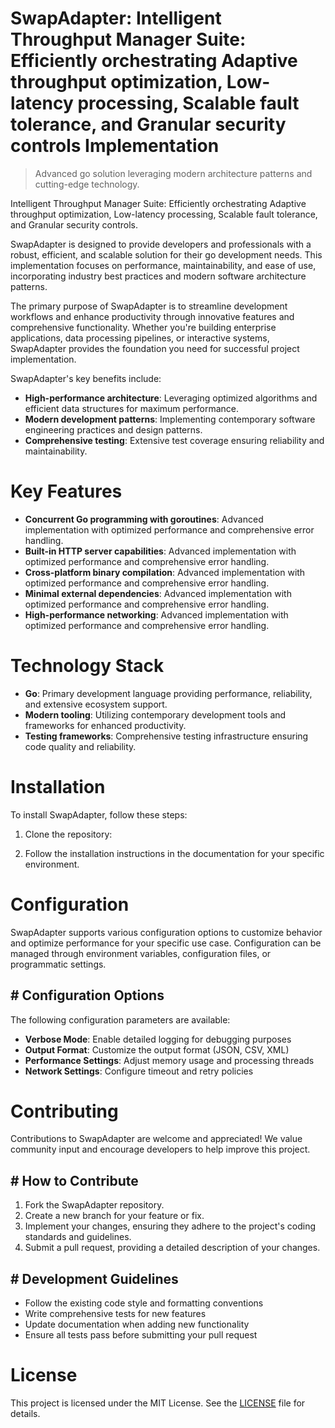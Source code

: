 <!-- fallback_SwapAdapter_20251020114053_61632 -->

# SwapAdapter: Intelligent Throughput Manager Suite: Efficiently orchestrating Adaptive throughput optimization, Low-latency processing, Scalable fault tolerance, and Granular security controls Implementation
> Advanced go solution leveraging modern architecture patterns and cutting-edge technology.

Intelligent Throughput Manager Suite: Efficiently orchestrating Adaptive throughput optimization, Low-latency processing, Scalable fault tolerance, and Granular security controls.

SwapAdapter is designed to provide developers and professionals with a robust, efficient, and scalable solution for their go development needs. This implementation focuses on performance, maintainability, and ease of use, incorporating industry best practices and modern software architecture patterns.

The primary purpose of SwapAdapter is to streamline development workflows and enhance productivity through innovative features and comprehensive functionality. Whether you're building enterprise applications, data processing pipelines, or interactive systems, SwapAdapter provides the foundation you need for successful project implementation.

SwapAdapter's key benefits include:

* **High-performance architecture**: Leveraging optimized algorithms and efficient data structures for maximum performance.
* **Modern development patterns**: Implementing contemporary software engineering practices and design patterns.
* **Comprehensive testing**: Extensive test coverage ensuring reliability and maintainability.

# Key Features

* **Concurrent Go programming with goroutines**: Advanced implementation with optimized performance and comprehensive error handling.
* **Built-in HTTP server capabilities**: Advanced implementation with optimized performance and comprehensive error handling.
* **Cross-platform binary compilation**: Advanced implementation with optimized performance and comprehensive error handling.
* **Minimal external dependencies**: Advanced implementation with optimized performance and comprehensive error handling.
* **High-performance networking**: Advanced implementation with optimized performance and comprehensive error handling.

# Technology Stack

* **Go**: Primary development language providing performance, reliability, and extensive ecosystem support.
* **Modern tooling**: Utilizing contemporary development tools and frameworks for enhanced productivity.
* **Testing frameworks**: Comprehensive testing infrastructure ensuring code quality and reliability.

# Installation

To install SwapAdapter, follow these steps:

1. Clone the repository:


2. Follow the installation instructions in the documentation for your specific environment.

# Configuration

SwapAdapter supports various configuration options to customize behavior and optimize performance for your specific use case. Configuration can be managed through environment variables, configuration files, or programmatic settings.

## # Configuration Options

The following configuration parameters are available:

* **Verbose Mode**: Enable detailed logging for debugging purposes
* **Output Format**: Customize the output format (JSON, CSV, XML)
* **Performance Settings**: Adjust memory usage and processing threads
* **Network Settings**: Configure timeout and retry policies

# Contributing

Contributions to SwapAdapter are welcome and appreciated! We value community input and encourage developers to help improve this project.

## # How to Contribute

1. Fork the SwapAdapter repository.
2. Create a new branch for your feature or fix.
3. Implement your changes, ensuring they adhere to the project's coding standards and guidelines.
4. Submit a pull request, providing a detailed description of your changes.

## # Development Guidelines

* Follow the existing code style and formatting conventions
* Write comprehensive tests for new features
* Update documentation when adding new functionality
* Ensure all tests pass before submitting your pull request

# License

This project is licensed under the MIT License. See the [LICENSE](https://github.com/paaak/SwapAdapter/blob/main/LICENSE) file for details.
